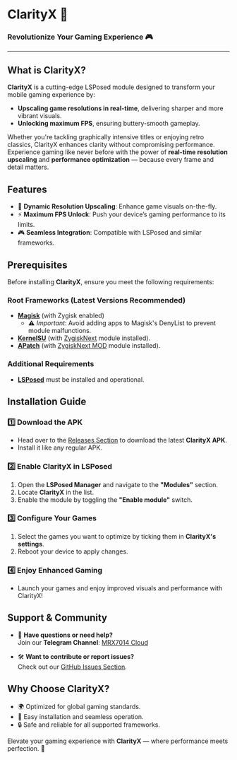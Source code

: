 # **ClarityX** 🚀  

### **Revolutionize Your Gaming Experience** 🎮  

---

## **What is ClarityX?**  
**ClarityX** is a cutting-edge LSPosed module designed to transform your mobile gaming experience by:  
- **Upscaling game resolutions in real-time**, delivering sharper and more vibrant visuals.  
- **Unlocking maximum FPS**, ensuring buttery-smooth gameplay.  

Whether you're tackling graphically intensive titles or enjoying retro classics, ClarityX enhances clarity without compromising performance. Experience gaming like never before with the power of **real-time resolution upscaling** and **performance optimization** — because every frame and detail matters.

## **Features**  
- 🌟 **Dynamic Resolution Upscaling**: Enhance game visuals on-the-fly.  
- ⚡ **Maximum FPS Unlock**: Push your device’s gaming performance to its limits.  
- 🎮 **Seamless Integration**: Compatible with LSPosed and similar frameworks.  

## **Prerequisites**  
Before installing **ClarityX**, ensure you meet the following requirements:  

### **Root Frameworks (Latest Versions Recommended)**  
- **[Magisk](https://github.com/topjohnwu/Magisk)** (with Zygisk enabled)  
  - ⚠️ *Important*: Avoid adding apps to Magisk's DenyList to prevent module malfunctions.  
- **[KernelSU](https://github.com/tiann/KernelSU)** (with [ZygiskNext](https://github.com/Dr-TSNG/ZygiskNext) module installed).  
- **[APatch](https://github.com/bmax121/APatch)** (with [ZygiskNext MOD](https://github.com/Yervant7/ZygiskNext) module installed).  

### **Additional Requirements**  
- **[LSPosed](https://github.com/mywalkb/LSPosed_mod)** must be installed and operational.  

## **Installation Guide**  

### **1️⃣ Download the APK**  
- Head over to the [Releases Section](https://github.com/mrx7014/ClarityX/releases) to download the latest **ClarityX APK**.  
- Install it like any regular APK.  

### **2️⃣ Enable ClarityX in LSPosed**  
1. Open the **LSPosed Manager** and navigate to the **"Modules"** section.  
2. Locate **ClarityX** in the list.  
3. Enable the module by toggling the **"Enable module"** switch.  

### **3️⃣ Configure Your Games**  
1. Select the games you want to optimize by ticking them in **ClarityX's settings**.  
2. Reboot your device to apply changes.  

### **4️⃣ Enjoy Enhanced Gaming**  
- Launch your games and enjoy improved visuals and performance with ClarityX!  

## **Support & Community**  
- 💬 **Have questions or need help?**  
Join our **Telegram Channel**: [MRX7014 Cloud](https://t.me/mrx7014cloud)  

- 🛠️ **Want to contribute or report issues?**  
Check out our [GitHub Issues Section](https://github.com/mrx7014/ClarityX/issues).  

## **Why Choose ClarityX?**  
- 🌍 Optimized for global gaming standards.  
- 🔧 Easy installation and seamless operation.  
- 🔒 Safe and reliable for all supported frameworks.  

Elevate your gaming experience with **ClarityX** — where performance meets perfection. 🚀  
